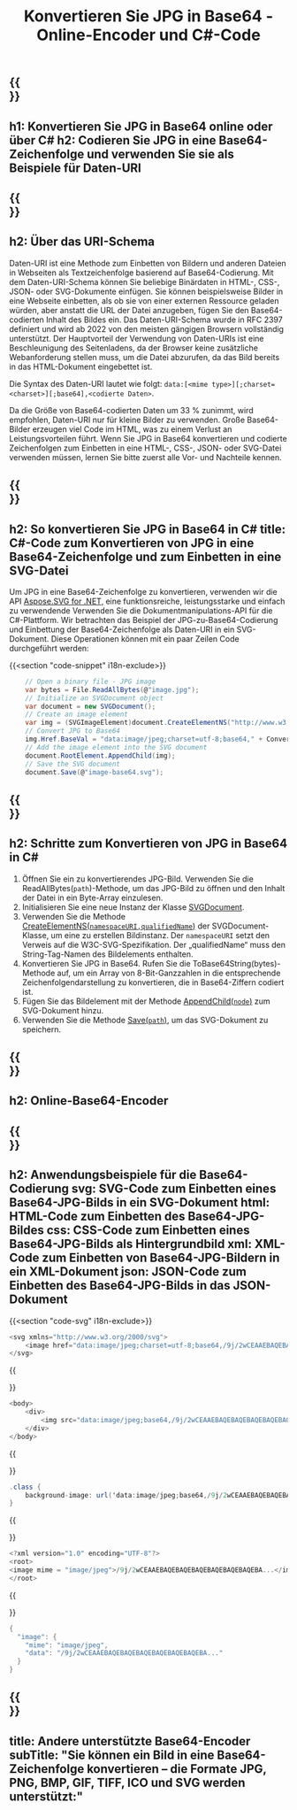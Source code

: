 ﻿---
translation: true
template: /templates/_template-encoder-child.md
title: Konvertieren Sie JPG in Base64 - Online-Encoder und C#-Code
description: Konvertieren Sie JPG in Base64 und verwenden Sie eine codierte Zeichenfolge für den Daten-URI. Betten Sie es in HTML, CSS, XML, JSON.
url: /net/jpg-to-base64/
family: svg
platformtag: net
feature: encode
informat: JPG
outformat: Base64
---

{{<section banner>}}
---
h1: Konvertieren Sie JPG in Base64 online oder über C#
h2: Codieren Sie JPG in eine Base64-Zeichenfolge und verwenden Sie sie als Beispiele für Daten-URI
---

{{<section overview>}}
---
h2: Über das URI-Schema
---

Daten-URI ist eine Methode zum Einbetten von Bildern und anderen Dateien in Webseiten als Textzeichenfolge basierend auf Base64-Codierung. Mit dem Daten-URI-Schema können Sie beliebige Binärdaten in HTML-, CSS-, JSON- oder SVG-Dokumente einfügen. Sie können beispielsweise Bilder in eine Webseite einbetten, als ob sie von einer externen Ressource geladen würden, aber anstatt die URL der Datei anzugeben, fügen Sie den Base64-codierten Inhalt des Bildes ein. Das Daten-URI-Schema wurde in RFC 2397 definiert und wird ab 2022 von den meisten gängigen Browsern vollständig unterstützt. Der Hauptvorteil der Verwendung von Daten-URIs ist eine Beschleunigung des Seitenladens, da der Browser keine zusätzliche Webanforderung stellen muss, um die Datei abzurufen, da das Bild bereits in das HTML-Dokument eingebettet ist.

Die Syntax des Daten-URI lautet wie folgt: `data:[<mime type>][;charset=<charset>][;base64],<codierte Daten>`.

Da die Größe von Base64-codierten Daten um 33 % zunimmt, wird empfohlen, Daten-URI nur für kleine Bilder zu verwenden. Große Base64-Bilder erzeugen viel Code im HTML, was zu einem Verlust an Leistungsvorteilen führt. Wenn Sie JPG in Base64 konvertieren und codierte Zeichenfolgen zum Einbetten in eine HTML-, CSS-, JSON- oder SVG-Datei verwenden müssen, lernen Sie bitte zuerst alle Vor- und Nachteile kennen.

{{<section code-text>}}
---
h2: So konvertieren Sie JPG in Base64 in C#
title: C#-Code zum Konvertieren von JPG in eine Base64-Zeichenfolge und zum Einbetten in eine SVG-Datei
---

Um JPG in eine Base64-Zeichenfolge zu konvertieren, verwenden wir die API [Aspose.SVG for .NET,](https://products.aspose.com/svg/net/) eine funktionsreiche, leistungsstarke und einfach zu verwendende Verwenden Sie die Dokumentmanipulations-API für die C#-Plattform. Wir betrachten das Beispiel der JPG-zu-Base64-Codierung und Einbettung der Base64-Zeichenfolge als Daten-URI in ein SVG-Dokument. Diese Operationen können mit ein paar Zeilen Code durchgeführt werden:

{{<section "code-snippet" i18n-exclude>}}

```cs
    // Open a binary file - JPG image
    var bytes = File.ReadAllBytes(@"image.jpg");
    // Initialize an SVGDocument object
    var document = new SVGDocument();
    // Create an image element
    var img = (SVGImageElement)document.CreateElementNS("http://www.w3.org/2000/svg", "image");
    // Convert JPG to Base64
    img.Href.BaseVal = "data:image/jpeg;charset=utf-8;base64," + Convert.ToBase64String(bytes);
    // Add the image element into the SVG document
    document.RootElement.AppendChild(img);
    // Save the SVG document
    document.Save(@"image-base64.svg");
```

{{<section steps>}}
---
h2: Schritte zum Konvertieren von JPG in Base64 in C#
---
1. Öffnen Sie ein zu konvertierendes JPG-Bild. Verwenden Sie die ReadAllBytes(`path`)-Methode, um das JPG-Bild zu öffnen und den Inhalt der Datei in ein Byte-Array einzulesen.
1. Initialisieren Sie eine neue Instanz der Klasse [SVGDocument](https://reference.aspose.com/svg/net/aspose.svg/svgdocument/svgdocument/#constructor).
1. Verwenden Sie die Methode [CreateElementNS(`namespaceURI,qualifiedName`)](https://reference.aspose.com/svg/net/aspose.svg.dom/document/createelementns/#createelementns) der SVGDocument-Klasse, um eine zu erstellen Bildinstanz. Der `namespaceURI` setzt den Verweis auf die W3C-SVG-Spezifikation. Der „qualifiedName“ muss den String-Tag-Namen des Bildelements enthalten.
1. Konvertieren Sie JPG in Base64. Rufen Sie die ToBase64String(bytes)-Methode auf, um ein Array von 8-Bit-Ganzzahlen in die entsprechende Zeichenfolgendarstellung zu konvertieren, die in Base64-Ziffern codiert ist.
1. Fügen Sie das Bildelement mit der Methode [AppendChild(`node`)](https://reference.aspose.com/svg/net/aspose.svg.dom/node/appendchild/) zum SVG-Dokument hinzu.
1. Verwenden Sie die Methode [Save(`path`)](https://reference.aspose.com/svg/net/aspose.svg/svgdocument/save/), um das SVG-Dokument zu speichern.




{{<section online-encoder>}}
---
h2: Online-Base64-Encoder
---

{{<section examples>}}
---
h2: Anwendungsbeispiele für die Base64-Codierung
svg: SVG-Code zum Einbetten eines Base64-JPG-Bilds in ein SVG-Dokument
html: HTML-Code zum Einbetten des Base64-JPG-Bildes
css: CSS-Code zum Einbetten eines Base64-JPG-Bilds als Hintergrundbild
xml: XML-Code zum Einbetten von Base64-JPG-Bildern in ein XML-Dokument
json: JSON-Code zum Einbetten des Base64-JPG-Bilds in das JSON-Dokument
---

{{<section "code-svg" i18n-exclude>}}

```cs
<svg xmlns="http://www.w3.org/2000/svg">
	<image href="data:image/jpeg;charset=utf-8;base64,/9j/2wCEAAEBAQEBAQEBAQEBAQEBAQEBAQEBA..." alt="Blue circle"/>
</svg>
```

{{<section code-html>}}

```cs
<body>
    <div>
        <img src="data:image/jpeg;base64,/9j/2wCEAAEBAQEBAQEBAQEBAQEBAQEBAQEBA..." alt="Blue circle">
    </div>
</body>
```

{{<section code-css>}}

```cs
.class {
    background-image: url('data:image/jpeg;base64,/9j/2wCEAAEBAQEBAQEBAQEBAQEBAQEBAQEBA...');
}
```

{{<section code-xml>}}

```cs
<?xml version="1.0" encoding="UTF-8"?>
<root>
<image mime = "image/jpeg">/9j/2wCEAAEBAQEBAQEBAQEBAQEBAQEBAQEBA...</image>
</root>
```

{{<section code-json>}}

```cs
{
  "image": {
    "mime": "image/jpeg",
    "data": "/9j/2wCEAAEBAQEBAQEBAQEBAQEBAQEBAQEBA..."
  }
}
```

{{<section other-encoders>}}
---
title: Andere unterstützte Base64-Encoder
subTitle: "Sie können ein Bild in eine Base64-Zeichenfolge konvertieren – die Formate JPG, PNG, BMP, GIF, TIFF, ICO und SVG werden unterstützt:"
---